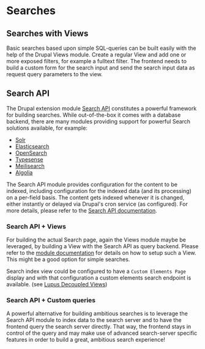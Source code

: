 # Searches

## Searches with Views

Basic searches based upon simple SQL-queries can be built easily with the
help of the Drupal Views module. Create a regular View and add one or more
exposed filters, for example a fulltext filter. The frontend needs to build
a custom form for the search input and send the search input data as request
query parameters to the view.

## Search API

The Drupal extension module [Search API](https://drupal.org/project/search_api) constitutes a powerful framework for building searches. While out-of-the-box it comes with a database backend, there are many modules providing support for powerful Search solutions available, for example:
* [Solr](https://drupal.org/project/search_api_solr)
* [Elasticsearch](https://www.drupal.org/project/elasticsearch_connector)
* [OpenSearch](https://www.drupal.org/project/search_api_opensearch)
* [Typesense](https://www.drupal.org/project/search_api_typesense)
* [Meilisearch](https://www.drupal.org/project/search_api_meilisearch)
* [Algolia](https://www.drupal.org/project/search_api_algolia)

The Search API module provides configuration for the content to be indexed, including configuration for the indexed data (and its processing) on a per-field basis. The content gets indexed whenever it is changed, either instantly or delayed via Drupal's cron service (as configured). For more details, please refer to the [Search API documentation](https://www.drupal.org/docs/contributed-modules/search-api).

### Search API + Views

For building the actual Search page, again the Views module maybe be leveraged, by building a View with the Search API as query backend. Please refer to the [module documentation](https://www.drupal.org/docs/8/modules/search-api/getting-started/search-forms-and-results-pages/searching-with-views/creating-a-search-view) for details on how to setup such a View. This might be a good option for simple searches.

Search index view could be configured to have a `Custom Elements Page`
display and with that configuration a custom elements search endpoint is
available. (see [Lupus Decoupled Views](10.listings-views.md#status))

### Search API + Custom queries

A powerful alternative for building ambitious searches is to leverage the Search API module to index data to the search server and to have the frontend query the search server directly. That way, the frontend stays in control of the query and may make use of advanced search-server specific features in order to build a great, ambitious search experience!
